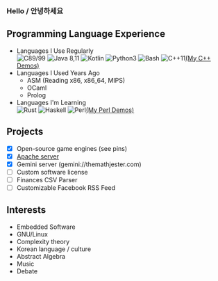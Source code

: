 ### Hello / 안녕하세요

## Programming Language Experience

- Languages I Use Regularly  
    ![C89/99](https://img.shields.io/badge/c-%2300599C.svg?style=for-the-badge&logo=c&logoColor=white)
    ![Java 8,11](https://img.shields.io/badge/java-%23ED8B00.svg?style=for-the-badge&logo=java&logoColor=white)
    ![Kotlin](https://img.shields.io/badge/kotlin-%230095D5.svg?style=for-the-badge&logo=kotlin&logoColor=white)
    ![Python3](https://img.shields.io/badge/python-3670A0?style=for-the-badge&logo=python&logoColor=ffdd54)
    ![Bash](https://img.shields.io/badge/shell_script-%23121011.svg?style=for-the-badge&logo=gnu-bash&logoColor=white)
    ![C++11](https://img.shields.io/badge/c++-%2300599C.svg?style=for-the-badge&logo=c%2B%2B&logoColor=white)[(My C++ Demos)](https://github.com/chocorho/cplusplus-demos)
- Languages I Used Years Ago
    - ASM (Reading x86, x86_64, MIPS)
    - OCaml
    - Prolog
- Languages I'm Learning  
    ![Rust](https://img.shields.io/badge/rust-%23000000.svg?style=for-the-badge&logo=rust&logoColor=white)
    ![Haskell](https://img.shields.io/badge/Haskell-5e5086?style=for-the-badge&logo=haskell&logoColor=white)
    ![Perl](https://img.shields.io/badge/perl-%2339457E.svg?style=for-the-badge&logo=perl&logoColor=white)[(My Perl Demos)](https://github.com/chocorho/perl-practice)

## Projects

- [X] Open-source game engines (see pins)  
- [X] <a href="https://www.themathjester.com">Apache server</a>  
- [X] Gemini server (gemini://themathjester.com)  
- [ ] Custom software license  
- [ ] Finances CSV Parser  
- [ ] Customizable Facebook RSS Feed

## Interests

- Embedded Software
- GNU/Linux
- Complexity theory
- Korean language / culture
- Abstract Algebra
- Music
- Debate

<!--
**chocorho/chocorho** is a ✨ _special_ ✨ repository because its `README.md` (this file) appears on your GitHub profile.

Here are some ideas to get you started:

- 🔭 I’m currently working on ...
- 🌱 I’m currently learning ...
- 👯 I’m looking to collaborate on ...
- 🤔 I’m looking for help with ...
- 💬 Ask me about ...
- 📫 How to reach me: ...
- 😄 Pronouns: ...
- ⚡ Fun fact: ...
-->
